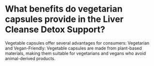 # What benefits do vegetarian capsules provide in the Liver Cleanse Detox Support?

Vegetable capsules offer several advantages for consumers: Vegetarian and Vegan-Friendly: Vegetable capsules are made from plant-based materials, making them suitable for vegetarians and vegans who avoid animal-derived products.